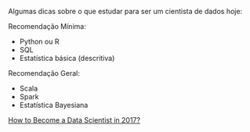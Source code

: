 Algumas dicas sobre o que estudar para ser um cientista de dados hoje:


Recomendação Mínima:
- Python ou R
- SQL
- Estatística básica (descritiva)

Recomendação Geral:
  - Scala
  - Spark 
  - Estatística Bayesiana

[How to Become a Data Scientist in 2017?](https://youtu.be/ccCblUZFM0w)
